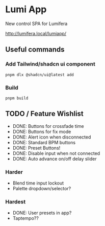 # Lumi App

New control SPA for Lumifera

http://lumifera.local/lumiapp/

## Useful commands

### Add Tailwind/shadcn ui component
```shell
pnpm dlx @shadcn/ui@latest add
```

### Build
```shell
pnpm build
```

## TODO / Feature Wishlist
* DONE: Buttons for crossfade time
* DONE: Buttons for fix mode
* DONE: Alert icon when disconnected
* DONE: Standard BPM buttons
* DONE: Preset Buttons!
* DONE: Disable input when not connected
* DONE: Auto advance on/off delay slider


### Harder
* Blend time input lockout
* Palette dropdown/selector?

### Hardest
* DONE: User presets in app?
* Taptempo??


